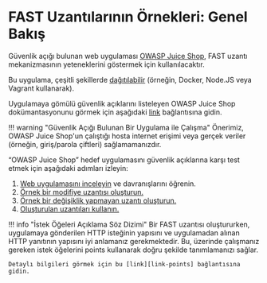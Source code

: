 [link-points]:              ../points/intro.md
[link-mod-extension]:       mod-extension.md
[link-non-mod-extension]:   non-mod-extension.md
[link-app-examination]:     app-examination.md
[link-juice-shop]:          https://www.owasp.org/index.php/OWASP_Juice_Shop_Project
[link-juice-shop-deploy]:   https://github.com/bkimminich/juice-shop#setup
[link-juice-shop-docs]:     https://pwning.owasp-juice.shop/companion-guide/latest/
[link-using-extension]:     ../using-extension.md

# FAST Uzantılarının Örnekleri: Genel Bakış

Güvenlik açığı bulunan web uygulaması [OWASP Juice Shop][link-juice-shop], FAST uzantı mekanizmasının yeteneklerini göstermek için kullanılacaktır.

Bu uygulama, çeşitli şekillerde [dağıtılabilir][link-juice-shop-deploy] (örneğin, Docker, Node.JS veya Vagrant kullanarak).

Uygulamaya gömülü güvenlik açıklarını listeleyen OWASP Juice Shop dokümantasyonunu görmek için aşağıdaki [link][link-juice-shop-docs] bağlantısına gidin.

!!! warning "Güvenlik Açığı Bulunan Bir Uygulama ile Çalışma"
    Önerimiz, OWASP Juice Shop'un çalıştığı hosta internet erişimi veya gerçek veriler (örneğin, giriş/parola çiftleri) sağlamamanızdır.

“OWASP Juice Shop” hedef uygulamasını güvenlik açıklarına karşı test etmek için aşağıdaki adımları izleyin:

1.  [Web uygulamasını inceleyin][link-app-examination] ve davranışlarını öğrenin.
2.  [Örnek bir modifiye uzantısı oluşturun.][link-mod-extension]
3.  [Örnek bir değişiklik yapmayan uzantı oluşturun.][link-non-mod-extension]
4.  [Oluşturulan uzantıları kullanın.][link-using-extension]

!!! info "İstek Öğeleri Açıklama Söz Dizimi"
    Bir FAST uzantısı oluştururken, uygulamaya gönderilen HTTP isteğinin yapısını ve uygulamadan alınan HTTP yanıtının yapısını iyi anlamanız gerekmektedir. Bu, üzerinde çalışmanız gereken istek öğelerini points kullanarak doğru şekilde tanımlamanızı sağlar.
    
    Detaylı bilgileri görmek için bu [link][link-points] bağlantısına gidin.